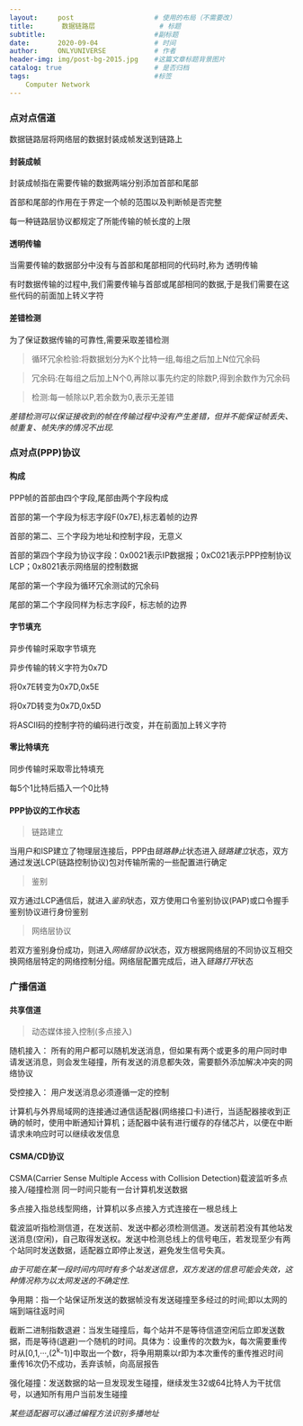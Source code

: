 ```yaml
---
layout:     post                    # 使用的布局（不需要改）
title:       数据链路层                # 标题 
subtitle:                           #副标题
date:       2020-09-04              # 时间
author:     ONLYUNIVERSE            # 作者
header-img: img/post-bg-2015.jpg    #这篇文章标题背景图片
catalog: true                       # 是否归档
tags:                               #标签
    Computer Network
---
```


### 点对点信道

数据链路层将网络层的数据封装成帧发送到链路上

#### 封装成帧

封装成帧指在需要传输的数据两端分别添加首部和尾部

首部和尾部的作用在于界定一个帧的范围以及判断帧是否完整

每一种链路层协议都规定了所能传输的帧长度的上限

#### 透明传输

当需要传输的数据部分中没有与首部和尾部相同的代码时,称为  透明传输

有时数据传输的过程中,我们需要传输与首部或尾部相同的数据,于是我们需要在这些代码的前面加上转义字符

#### 差错检测

为了保证数据传输的可靠性,需要采取差错检测

> 循环冗余检验:将数据划分为K个比特一组,每组之后加上N位冗余码

> 冗余码:在每组之后加上N个0,再除以事先约定的除数P,得到余数作为冗余码

> 检测:每一帧除以P,若余数为0,表示无差错

*差错检测可以保证接收到的帧在传输过程中没有产生差错，但并不能保证帧丢失、帧重复、帧失序的情况不出现.*

### 点对点(PPP)协议

#### 构成

PPP帧的首部由四个字段,尾部由两个字段构成

首部的第一个字段为标志字段F(0x7E),标志着帧的边界

首部的第二、三个字段为地址和控制字段，无意义

首部的第四个字段为协议字段：0x0021表示IP数据报；0xC021表示PPP控制协议LCP；0x8021表示网络层的控制数据

尾部的第一个字段为循环冗余测试的冗余码

尾部的第二个字段同样为标志字段F，标志帧的边界

#### 字节填充

异步传输时采取字节填充

异步传输的转义字符为0x7D

将0x7E转变为0x7D,0x5E

将0x7D转变为0x7D,0x5D

将ASCII码的控制字符的编码进行改变，并在前面加上转义字符

#### 零比特填充

同步传输时采取零比特填充

每5个1比特后插入一个0比特

#### PPP协议的工作状态

> 链路建立

当用户和ISP建立了物理层连接后，PPP由*链路静止*状态进入*链路建立*状态，双方通过发送LCP(链路控制协议)包对传输所需的一些配置进行确定

> 鉴别

双方通过LCP通信后，就进入*鉴别*状态，双方使用口令鉴别协议(PAP)或口令握手鉴别协议进行身份鉴别

> 网络层协议

若双方鉴别身份成功，则进入*网络层协议*状态，双方根据网络层的不同协议互相交换网络层特定的网络控制分组。网络层配置完成后，进入*链路打开*状态

### 广播信道

#### 共享信道

> 动态媒体接入控制(多点接入)

随机接入： 所有的用户都可以随机发送消息，但如果有两个或更多的用户同时申请发送消息，则会发生碰撞，所有发送的消息都失效，需要额外添加解决冲突的网络协议

受控接入： 用户发送消息必须遵循一定的控制

计算机与外界局域网的连接通过通信适配器(网络接口卡)进行，当适配器接收到正确的帧时，使用中断通知计算机；适配器中装有进行缓存的存储芯片，以便在中断请求未响应时可以继续收发信息

#### CSMA/CD协议

CSMA(Carrier Sense Multiple Access with Collision Detection)载波监听多点接入/碰撞检测
同一时间只能有一台计算机发送数据  

多点接入指总线型网络，计算机以多点接入方式连接在一根总线上

载波监听指检测信道，在发送前、发送中都必须检测信道。发送前若没有其他站发送消息(空闲)，自己取得发送权。发送中检测总线上的信号电压，若发现至少有两个站同时发送数据，适配器立即停止发送，避免发生信号失真。

*由于可能在某一段时间内同时有多个站发送信息，双方发送的信息可能会失效，这种情况称为以太网发送的不确定性.*

争用期：指一个站保证所发送的数据帧没有发送碰撞至多经过的时间;即以太网的端到端往返时间

截断二进制指数退避：当发生碰撞后，每个站并不是等待信道空闲后立即发送数据，而是等待(退避)一个随机的时间。具体为：设重传的次数为k，每次需要重传时从\[0,1,···,(2<sup>k</sup>-1)\]中取出一个数r，将争用期乘以r即为本次重传的重传推迟时间
重传16次仍不成功，丢弃该帧，向高层报告

强化碰撞：发送数据的站一旦发现发生碰撞，继续发生32或64比特人为干扰信号，以通知所有用户当前发生碰撞

*某些适配器可以通过编程方法识别多播地址*
